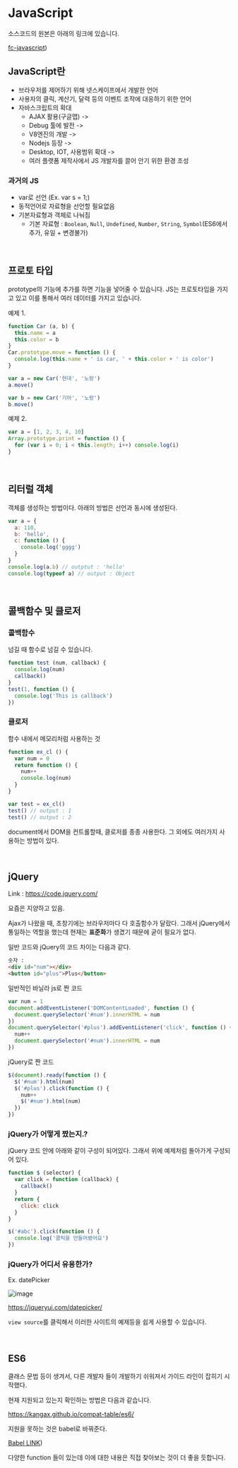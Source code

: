 # JavaScript

소스코드의 원본은 아래의 링크에 있습니다.

[fc-javascript](https://github.com/parkjunyoung/fc-javascript))

## JavaScript란

- 브라우저를 제어하기 위해 넷스케이프에서 개발한 언어
- 사용자의 클릭, 계산기, 달력 등의 이벤트 조작에 대응하기 위한 언어
- 자바스크립트의 확대
  - AJAX 활용(구글맵) ->
  - Debug 툴에 발전 ->
  - V8엔진의 개발 ->
  - Nodejs 등장 ->
  - Desktop, IOT, 사용범위 확대 ->
  - 여러 플랫폼 제작사에서 JS 개발자를 끌어 안기 위한 환경 조성

### 과거의 JS

- var로 선언 (Ex. var s = 1;)
- 동적언어로 자료형을 선언할 필요없음
- 기본자료형과 객체로 나눠짐
  - 기본 자료형 : `Boolean`, `Null`, `Undefined`, `Number`, `String`, `Symbol`(ES6에서 추가, 유일 + 변경불가)

<br/>

## 프로토 타입

prototype의 기능에 추가를 하면 기능을 넣어줄 수 있습니다. JS는 프로토타입을 가지고 있고 이를 통해서 여러 데이터를 가지고 있습니다.

예제 1.

```js
function Car (a, b) {
  this.name = a
  this.color = b
}
Car.prototype.move = function () {
  console.log(this.name + ' is car, ' + this.color + ' is color')
}

var a = new Car('현대', '노랑')
a.move()

var b = new Car('기아', '노랑')
b.move()
```

예제 2.

```js
var a = [1, 2, 3, 4, 10]
Array.prototype.print = function () {
  for (var i = 0; i < this.length; i++) console.log(i)
}
```

<br/>

## 리터럴 객체

객체를 생성하는 방법이다. 아래의 방법은 선언과 동시에 생성된다.

```js
var a = {
  a: 110,
  b: 'hello',
  c: function () {
    console.log('gggg')
  }
}
console.log(a.b) // outptut : 'hello'
console.log(typeof a) // output : Object
```

<br/>

## 콜백함수 및 클로저

### 콜백함수

넘길 때 함수로 넘길 수 있습니다.

```js
function test (num, callback) {
  console.log(num)
  callback()
}
test(1, function () {
  console.log('This is callback')
})
```

### 클로저

함수 내에서 메모리처럼 사용하는 것

```js
function ex_cl () {
  var num = 0
  return function () {
    num++
    console.log(num)
  }
}

var test = ex_cl()
test() // output : 1
test() // output : 2
```

document에서 DOM을 컨트롤할때, 클로저를 종종 사용한다. 그 외에도 여러가지 사용하는 방법이 있다.

<br/>

## jQuery

Link : https://code.jquery.com/

요즘은 지양하고 있음.

Ajax가 나왔을 때, 초창기에는 브라우저마다 다 호출함수가 달랐다. 그래서 jQuery에서 통일하는 역할을 했는데 현재는 **표준화**가 생겼기 때문에 굳이 필요가 없다.

일반 코드와 jQuery의 코드 차이는 다음과 같다.

```html
숫자 :
<div id="num"></div>
<button id="plus">Plus</button>
```

일반적인 바닐라 js로 짠 코드

```js
var num = 1
document.addEventListener('DOMContentLoaded', function () {
  document.querySelector('#num').innerHTML = num
})
document.querySelector('#plus').addEventListener('click', function () {
  num++
  document.querySelector('#num').innerHTML = num
})
```

jQuery로 짠 코드

```js
$(document).ready(function () {
  $('#num').html(num)
  $('#plus').click(function () {
    num++
    $('#num').html(num)
  })
})
```

### jQuery가 어떻게 짰는지.?

jQuery 코드 안에 아래와 같이 구성이 되어있다. 그래서 위에 예제처럼 돌아가게 구성되어 있다.

```js
function $ (selector) {
  var click = function (callback) {
    callback()
  }
  return {
    click: click
  }
}

$('#abc').click(function () {
  console.log('클릭을 만들어봤어요')
})
```

### jQuery가 어디서 유용한가?

Ex. datePicker

![image](https://user-images.githubusercontent.com/42582516/105580767-aacc5d00-5dd1-11eb-9da4-91319ee12cf5.png)

https://jqueryui.com/datepicker/

`view source`를 클릭해서 이러한 사이트의 예제등을 쉽게 사용할 수 있습니다.

<br/>

## ES6

클래스 문법 등이 생겨서, 다른 개발자 들이 개발하기 쉬워져서 가이드 라인이 잡히기 시작했다.

현재 지원되고 있는지 확인하는 방법은 다음과 같습니다.

https://kangax.github.io/compat-table/es6/

지원을 못하는 것은 babel로 바꿔준다.

[Babel LINK](https://babeljs.io/repl#?browsers=defaults%2C%20not%20ie%2011%2C%20not%20ie_mob%2011&build=&builtIns=false&spec=false&loose=false&code_lz=Q&debug=false&forceAllTransforms=false&shippedProposals=false&circleciRepo=&evaluate=false&fileSize=false&timeTravel=false&sourceType=module&lineWrap=true&presets=env%2Creact%2Cstage-2&prettier=false&targets=&version=7.12.12&externalPlugins=))

다양한 function 들이 있는데 이에 대한 내용은 직접 찾아보는 것이 더 좋을 듯합니다.
